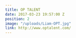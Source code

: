 ```yaml
---
title: OP TALENT
date: 2017-03-23 19:57:00 Z
position: 2
image: "/uploads/Liam-OPT.jpg"
link: http://www.optalent.com/
---
```


